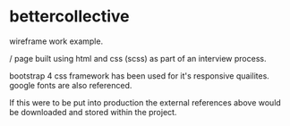 # bettercollective
wireframe work example.

/ page built using html and css (scss) as part of an interview process.

bootstrap 4 css framework has been used for it's responsive quailites.
google fonts are also referenced.

If this were to be put into production the external references above would be downloaded and stored within the project.

